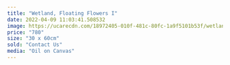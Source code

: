 ```yaml
---
title: "Wetland, Floating Flowers I"
date: 2022-04-09 11:03:41.508532
image: https://ucarecdn.com/18972405-010f-481c-80fc-1a9f5101b53f/wetland.jpg
price: "780"
size: "30 x 60cm"
sold: "Contact Us"
media: "Oil on Canvas"
---
```


